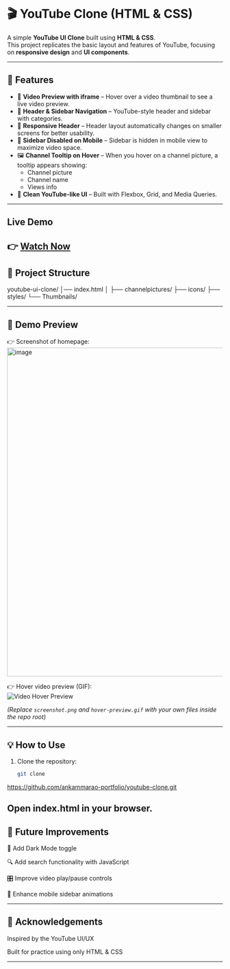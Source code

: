 # 🎬 YouTube Clone (HTML & CSS)

A simple **YouTube UI Clone** built using **HTML & CSS**.  
This project replicates the basic layout and features of YouTube, focusing on **responsive design** and **UI components**.

---

## 🚀 Features
- 🎥 **Video Preview with iframe** – Hover over a video thumbnail to see a live video preview.  
- 🧭 **Header & Sidebar Navigation** – YouTube-style header and sidebar with categories.  
- 📱 **Responsive Header** – Header layout automatically changes on smaller screens for better usability.  
- 🚫 **Sidebar Disabled on Mobile** – Sidebar is hidden in mobile view to maximize video space.  
- 🖼️ **Channel Tooltip on Hover** – When you hover on a channel picture, a tooltip appears showing:  
  - Channel picture 
  - Channel name  
  - Views info  
- 🎨 **Clean YouTube-like UI** – Built with Flexbox, Grid, and Media Queries.  

---
## Live Demo
👉 [Watch Now](https://ankammarao-portfolio.github.io/youtube-clone)
---

## 📂 Project Structure
youtube-ui-clone/
│── index.html
│
├── channelpictures/
├── icons/
├── styles/
└── Thumbnails/


---

## 📸 Demo Preview

👉 Screenshot of homepage:  
<img width="1366" height="768" alt="image" src="https://github.com/user-attachments/assets/8d277eb3-6f80-4fa1-8cfb-7f47c082cd1f" />



👉 Hover video preview (GIF):  
![Video Hover Preview](./hover-preview.gif)  

*(Replace `screenshot.png` and `hover-preview.gif` with your own files inside the repo root)*  

---

## 💡 How to Use
1. Clone the repository:  
   ```bash
   git clone 
https://github.com/ankammarao-portfolio/youtube-clone.git


Open index.html in your browser.
---

## 📌  Future Improvements

🌙 Add Dark Mode toggle

🔍 Add search functionality with JavaScript

🎛️ Improve video play/pause controls

📱 Enhance mobile sidebar animations

---

## 🙌  Acknowledgements
Inspired by the YouTube UI/UX

Built for practice using only HTML & CSS

---
